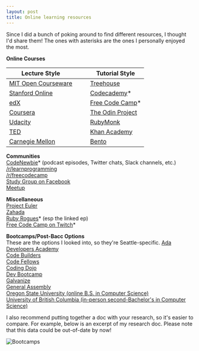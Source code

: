 ```yaml
---
layout: post
title: Online learning resources
---
```


Since I did a bunch of poking around to find different resources, I thought I'd share them! The ones with asterisks are the ones
I personally enjoyed the most.

**Online Courses**  

| Lecture Style                                           |    |    | Tutorial Style                                    |
| --------------------------------------------------------|----|----| -------------------                               |
| [MIT Open Courseware](http://ocw.mit.edu/index.htm)     |    |    | [Treehouse](https://teamtreehouse.com/)           |
| [Stanford Online](http://online.stanford.edu/courses)   |    |    | [Codecademy](https://www.codecademy.com/)*        |
| [edX](https://www.edx.org/)                             |    |    | [Free Code Camp](http://www.freecodecamp.com/)*   |
| [Coursera](https://www.coursera.org/)                   |    |    | [The Odin Project](http://www.theodinproject.com/)|
| [Udacity](https://www.udacity.com/)                     |    |    | [RubyMonk](https://rubymonk.com/)                 |
| [TED](http://ed.ted.com/)                               |    |    | [Khan Academy](https://www.khanacademy.org/)      |
| [Carnegie Mellon](http://oli.cmu.edu/)                  |    |    | [Bento](https://www.bento.io/)                    |

**Communities**  
[CodeNewbie](http://www.codenewbie.org/)* (podcast episodes, Twitter chats, Slack channels, etc.)  
[/r/learnprogramming](https://www.reddit.com/r/learnprogramming)  
[/r/freecodecamp](https://www.reddit.com/r/freecodecamp)  
[Study Group on Facebook](https://www.facebook.com/groups/TOPSTUDYGROUP/)  
[Meetup](http://www.meetup.com/)  

**Miscellaneous**  
[Project Euler](https://projecteuler.net/)  
[Zahada](http://www.mcgov.co.uk/zahada.html)  
[Ruby Rogues](https://devchat.tv/ruby-rogues/131-rr-how-to-learn)* (esp the linked ep)  
[Free Code Camp on Twitch](https://www.twitch.tv/freecodecamp)*  

**Bootcamps/Post-Bacc Options**  
These are the options I looked into, so they're Seattle-specific. 
[Ada Developers Academy](http://adadevelopersacademy.org/)  
[Code Builders](http://code.builders/)  
[Code Fellows](https://www.codefellows.org/)  
[Coding Dojo](http://www.codingdojo.com/)  
[Dev Bootcamp](http://devbootcamp.com/)  
[Galvanize](http://www.galvanize.com/)  
[General Assembly](https://generalassemb.ly/)  
[Oregon State University (online B.S. in Computer Science)](http://eecs.oregonstate.edu/online-cs-students)  
[University of British Columbia (in-person second-Bachelor's in Computer Science)](https://www.cs.ubc.ca/students/undergrad/programs/second-degree)  

I also recommend putting together a doc with your research, so it's easier to compare. For example, below is an excerpt of my research doc. Please note that this data could be out-of-date by now!  

![Bootcamps](http://i.imgur.com/rVlHF3h.png)
